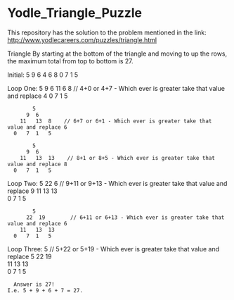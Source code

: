 # Yodle_Triangle_Puzzle
This repository has the solution to the problem mentioned in the link: http://www.yodlecareers.com/puzzles/triangle.html


Triangle
	By starting at the bottom of the triangle and moving to up the rows, the maximum total from top to bottom is 27.

Initial:
	        5
	      9  6
	    4   6  8
	  0   7  1   5

Loop One:
	        5
	      9  6
	    11   6  8    // 4+0 or 4+7 - Which ever is greater take that value and replace 4
	  0   7  1   5

	        5
	      9  6
	    11   13  8    // 6+7 or 6+1 - Which ever is greater take that value and replace 6
	  0   7  1   5	  
	      
	        5
	      9  6
	    11   13  13    // 8+1 or 8+5 - Which ever is greater take that value and replace 8
	  0   7  1   5

Loop Two:
          	5
	      22  6        // 9+11 or 9+13 - Which ever is greater take that value and replace 9
	    11   13  13    
	  0   7  1   5	

          	5
	      22  19        // 6+11 or 6+13 - Which ever is greater take that value and replace 6
	    11   13  13    
	  0   7  1   5	

Loop Three:
          	5         // 5+22 or 5+19 - Which ever is greater take that value and replace 5
	      22  19        
	    11   13  13    
	  0   7  1   5
	  
	  Answer is 27! 
	I.e. 5 + 9 + 6 + 7 = 27.
